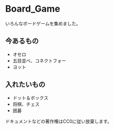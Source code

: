# Board_Game
いろんなボードゲームを集めました。

## 今あるもの
- オセロ
- 五目並べ、コネクトフォー
- ヨット
## 入れたいもの
- ドット＆ボックス
- 将棋、チェス
- 囲碁

ドキュメントなどの著作権はCC0に従い放棄します。
